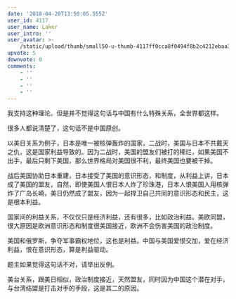 ```yaml
---
date: '2018-04-20T13:50:05.555Z'
user_id: 4117
user_name: Laker
user_intro: ''
user_avatar: >-
    /static/upload/thumb/small50-u-thumb-4117ff0cca8f0494f8b2c4212ebaa30a45cba2080662.png
upvote: 5
downvote: 0
comments:
    - ''
    - ''
    - ''
    - ''
---
```


我支持这种理论。但是并不觉得这句话与中国有什么特殊关系，全世界都这样。

很多人都说清楚了，这句话不是中国原创。

以美日关系为例子，日本是唯一被核弹轰炸的国家，二战时，美国与日本不共戴天之仇，这是国家利益导致的。因为二战时，美国的盟友们被打的稀烂，如果美国不出手，最后只剩下美国，那么世界格局对美国很不利，最终美国也要被干掉。

战后美国协助日本重建，日本接受了美国的意识形态，和制度，从利益上讲，日本成了美国的盟友，自然，即使美国人恨日本人炸了珍珠港，日本人恨美国人用核弹炸了广岛长崎，美日仍然成了盟友，因为一起捍卫自己共同的意识形态和民主，这是根本利益。

国家间的利益关系，不仅仅只是经济利益，还有很多，比如政治利益。美欧同盟，很大原因是欧洲意识形态和制度很美国接近，欧洲不会伤害美国的政治制度。

美国和俄罗斯，争夺军事霸权地位，这也是利益。中国与美国爱恨交加，爱在经济利益，恨在意识形态，算是利益驱动。

题主如果觉得这句话不对，请举出反例。

美台关系，跟美日相似，政治制度接近，天然盟友，同时因为中国这个潜在对手，与台湾结盟是打击对手的手段，这是其二的原因。
